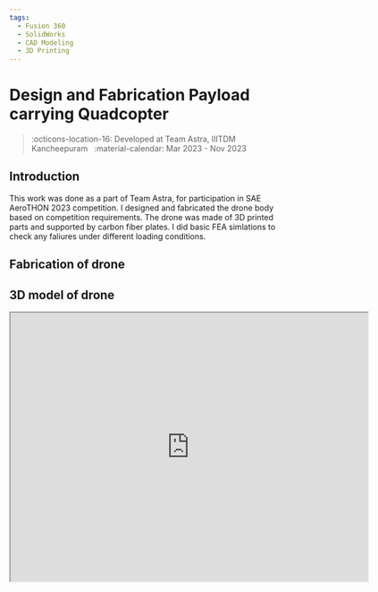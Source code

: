 ```yaml
---
tags:
  - Fusion 360
  - SolidWorks
  - CAD Modeling
  - 3D Printing
---
```

# Design and Fabrication Payload carrying Quadcopter
> :octicons-location-16: Developed at Team Astra, IIITDM Kancheepuram &nbsp;
> :material-calendar: Mar 2023 - Nov 2023 &nbsp;

## Introduction
This work was done as a part of Team Astra, for participation in SAE AeroTHON 2023 competition. I designed and fabricated the drone body based on competition requirements. The drone was made of 3D printed parts and supported by carbon fiber plates. I did basic FEA simlations to check any faliures under different loading conditions.

<!-- ![MUM_Pen](drone.png){ width="300" loading=lazy } ![MUM_Pen](drone1.jpg){ width="450" loading=lazy } -->

## Fabrication of drone

<!-- ![MUM_Pen](parts.jpg){ width="300" loading=lazy } ![MUM_Pen](print.gif){ width="300" loading=lazy } -->

## 3D model of drone

<iframe src="https://iiitdm670.autodesk360.com/shares/public/SH30dd5QT870c25f12fca019d910d82a4efd?mode=embed" width="640" height="480" allowfullscreen="true" webkitallowfullscreen="true" mozallowfullscreen="true"  frameborder="1"></iframe>